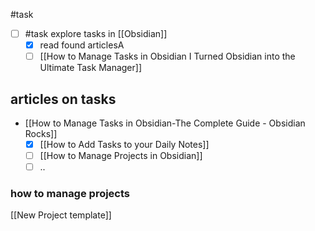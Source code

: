 #task 

- [ ] #task explore tasks in [[Obsidian]]
	- [x] read found articlesA
	- [ ] [[How to Manage Tasks in Obsidian I Turned Obsidian into the Ultimate Task Manager]]

## articles on tasks

- [[How to Manage Tasks in Obsidian-The Complete Guide - Obsidian Rocks]]
	- [x] [[How to Add Tasks to your Daily Notes]]
	- [ ]  [[How to Manage Projects in Obsidian]]
	- [ ] ..

### how to manage projects
[[New Project template]]
